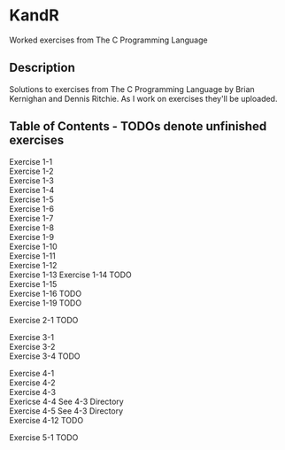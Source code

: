 # KandR
Worked exercises from The C Programming Language

## Description
Solutions to exercises from The C Programming Language by Brian Kernighan and Dennis Ritchie. As I work on exercises they'll be uploaded.

## Table of Contents - TODOs denote unfinished exercises
Exercise 1-1  
Exercise 1-2  
Exercise 1-3  
Exercise 1-4  
Exercise 1-5  
Exercise 1-6  
Exercise 1-7  
Exercise 1-8  
Exercise 1-9  
Exercise 1-10  
Exercise 1-11  
Exercise 1-12  
Exercise 1-13
Exercise 1-14 TODO  
Exercise 1-15  
Exercise 1-16 TODO  
Exercise 1-19 TODO  
  
Exercise 2-1 TODO  

Exercise 3-1  
Exercise 3-2  
Exercise 3-4 TODO  
  
Exercise 4-1  
Exercise 4-2  
Exercise 4-3  
Exericse 4-4 See 4-3 Directory  
Exercise 4-5 See 4-3 Directory  
Exercise 4-12 TODO  
  
Exercise 5-1 TODO  
